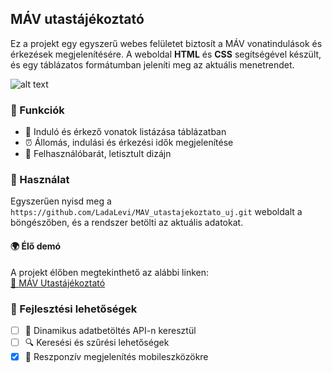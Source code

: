 ## MÁV utastájékoztató

Ez a projekt egy egyszerű webes felületet biztosít a MÁV vonatindulások és érkezések megjelenítésére. A weboldal **HTML** és **CSS** segítségével készült, és egy táblázatos formátumban jeleníti meg az aktuális menetrendet.

![alt text](github_logo.png)

### 📌 Funkciók
- 🚉 Induló és érkező vonatok listázása táblázatban
- ⏰ Állomás, indulási és érkezési idők megjelenítése
- 🎨 Felhasználóbarát, letisztult dizájn

### 🚀 Használat
Egyszerűen nyisd meg a `https://github.com/LadaLevi/MAV_utastajekoztato_uj.git` weboldalt a böngészőben, és a rendszer betölti az aktuális adatokat.
#### 🌍 Élő demó

A projekt élőben megtekinthető az alábbi linken:  
[🔗 MÁV Utastájékoztató](https://ladalevi.github.io/MAV_utastajekoztato_uj/)


### 🔧 Fejlesztési lehetőségek
- [ ] 🔄 Dinamikus adatbetöltés API-n keresztül
- [ ] 🔍 Keresési és szűrési lehetőségek
- [x] 📱 Reszponzív megjelenítés mobileszközökre
